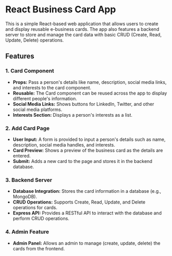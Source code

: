 # React Business Card App

This is a simple React-based web application that allows users to create and display reusable e-business cards. The app also features a backend server to store and manage the card data with basic CRUD (Create, Read, Update, Delete) operations.

## Features

### 1. Card Component
- **Props:** Pass a person's details like name, description, social media links, and interests to the card component.
- **Reusable:** The Card component can be reused across the app to display different people's information.
- **Social Media Links:** Shows buttons for LinkedIn, Twitter, and other social media platforms.
- **Interests Section:** Displays a person's interests as a list.

### 2. Add Card Page
- **User Input:** A form is provided to input a person's details such as name, description, social media handles, and interests.
- **Card Preview:** Shows a preview of the business card as the details are entered.
- **Submit:** Adds a new card to the page and stores it in the backend database.

### 3. Backend Server
- **Database Integration:** Stores the card information in a database (e.g., MongoDB).
- **CRUD Operations:** Supports Create, Read, Update, and Delete operations for cards.
- **Express API:** Provides a RESTful API to interact with the database and perform CRUD operations.

### 4. Admin Feature
- **Admin Panel:** Allows an admin to manage (create, update, delete) the cards from the frontend.